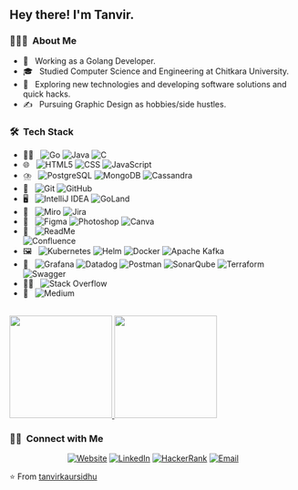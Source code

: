 

<h2> Hey there! I'm Tanvir.</h2>

<h3> 👨🏻‍💻 &nbsp;About Me </h3>

- 🤔 &nbsp; Working as a Golang Developer.
- 🎓 &nbsp; Studied Computer Science and Engineering at Chitkara University.
- 🌱 &nbsp; Exploring new technologies and developing software solutions and quick hacks.
- ✍️ &nbsp; Pursuing Graphic Design as hobbies/side hustles.

<h3> 🛠 &nbsp;Tech Stack</h3>

- 🧑‍💻 &nbsp;
  ![Go](https://img.shields.io/badge/Go-%2300ADD8.svg?&logo=go&logoColor=white)
  ![Java](https://img.shields.io/badge/Java-ED8B00?style=flat&logo=openjdk&logoColor=white)
  ![C](https://img.shields.io/badge/C-A8B9CC?style=flat&logo=c&logoColor=black)
- 🌐 &nbsp;
  ![HTML5](https://img.shields.io/badge/-HTML5-333333?style=flat&logo=HTML5)
  ![CSS](https://img.shields.io/badge/-CSS-333333?style=flat&logo=CSS3&logoColor=1572B6)
  ![JavaScript](https://img.shields.io/badge/-JavaScript-333333?style=flat&logo=javascript)
- ⛈️ &nbsp;
  ![PostgreSQL](https://img.shields.io/badge/PostgreSQL-4169E1?style=flat&logo=postgresql&logoColor=white)
  ![MongoDB](https://img.shields.io/badge/-MongoDB-333333?style=flat&logo=mongodb)
  ![Cassandra](https://img.shields.io/badge/Cassandra-%231287B1.svg?logo=apache-cassandra&logoColor=white)
- 🔖 &nbsp;
  ![Git](https://img.shields.io/badge/-Git-333333?style=flat&logo=git)
  ![GitHub](https://img.shields.io/badge/-GitHub-333333?style=flat&logo=github)
- 🖥 &nbsp;
  ![IntelliJ IDEA](https://img.shields.io/badge/IntelliJIDEA-000000.svg?logo=intellij-idea&logoColor=white)
  ![GoLand](https://img.shields.io/badge/GoLand-0f0f0f?&style=for-the-badge&logo=goland&logoColor=white)
- 🤝 &nbsp;
  ![Miro](https://img.shields.io/badge/Miro-050038?logo=miro&logoColor=fff)
  ![Jira](https://img.shields.io/badge/Jira-0052CC?logo=jira&logoColor=fff)
- 🎨 &nbsp;
  ![Figma](https://img.shields.io/badge/Figma-F24E1E?logo=figma&logoColor=white)
  ![Photoshop](https://img.shields.io/badge/-Photoshop-333333?style=flat&logo=adobe-photoshop)
  ![Canva](https://img.shields.io/badge/Canva-%2300C4CC.svg?&logo=Canva&logoColor=white)
- 📄 &nbsp;
  ![ReadMe](https://img.shields.io/badge/ReadMe-018EF5?logo=readme&logoColor=fff)  
  ![Confluence](https://img.shields.io/badge/Confluence-172B4D?logo=confluence&logoColor=fff)
- 🖼️ &nbsp;
  ![Kubernetes](https://img.shields.io/badge/Kubernetes-326CE5?logo=kubernetes&logoColor=fff)
  ![Helm](https://img.shields.io/badge/Helm-0F1689?logo=helm&logoColor=fff)
  ![Docker](https://img.shields.io/badge/Docker-2496ED?logo=docker&logoColor=fff)
  ![Apache Kafka](https://img.shields.io/badge/Apache%20Kafka-000?style=for-the-badge&logo=apachekafka)
- 🥅 &nbsp;
  ![Grafana](https://img.shields.io/badge/grafana-%23F46800.svg?style=for-the-badge&logo=grafana&logoColor=white)
  ![Datadog](https://img.shields.io/badge/datadog-%23632CA6.svg?style=for-the-badge&logo=datadog&logoColor=white)
  ![Postman](https://img.shields.io/badge/Postman-FF6C37?style=for-the-badge&logo=postman&logoColor=white)
  ![SonarQube](https://img.shields.io/badge/SonarQube-black?style=for-the-badge&logo=sonarqube&logoColor=4E9BCD)
  ![Terraform](https://img.shields.io/badge/terraform-%235835CC.svg?style=for-the-badge&logo=terraform&logoColor=white)
  ![Swagger](https://img.shields.io/badge/-Swagger-%23Clojure?style=for-the-badge&logo=swagger&logoColor=white)
 - 🧑‍💻 &nbsp;
  ![Stack Overflow](https://img.shields.io/badge/-Stack%20Overflow-FE7A16?logo=stack-overflow&logoColor=white)
 - 📝 &nbsp;
  ![Medium](https://img.shields.io/badge/Medium-black?logo=medium&logoColor=white)

<br/>

<a href="https://github.com/tanvirkaursidhu">
  <img height="180em" src="https://github-readme-stats.vercel.app/api?username=tanvirkaursidhu&theme=buefy&show_icons=true" />
  <img height="180em" src="https://github-readme-stats.vercel.app/api/top-langs/?username=tanvirkaursidhu&theme=buefy&layout=compact" />
</a>

<br/>

<h3> 🤝🏻 &nbsp;Connect with Me </h3>

<p align="center">
<a href="https://www.tanvirksidhu.weebly.com"><img alt="Website" src="https://img.shields.io/badge/Website-www.tanvirksidhu.weebly.com-blue?style=flat-square&logo=google-chrome"></a>
<a href="https://www.linkedin.com/in/tanvir-kaur-21b879189/"><img alt="LinkedIn" src="https://img.shields.io/badge/LinkedIn-Tanvir Kaur-blue?style=flat-square&logo=linkedin"></a>
  <a href="https://www.hackerrank.com/tanvirksidhu"><img alt="HackerRank" src="https://img.shields.io/badge/HackerRank-Tanvir Kaur-blue?style=flat-square&logo=hackerrank"></a>
<a href="mailto:tanvirksidhu@gmail.com"><img alt="Email" src="https://img.shields.io/badge/Email-tanvirksidhu@gmail.com-blue?style=flat-square&logo=gmail"></a>
</p>

⭐️ From [tanvirkaursidhu](https://github.com/tanvirkaursidhu)

